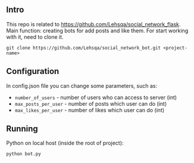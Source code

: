 ## Intro

This repo is related to https://github.com/Lehsqa/social_network_flask. Main function: creating bots for add posts and
like them. For start working with it, need to clone it.

```
git clone https://github.com/Lehsqa/social_network_bot.git <project-name>
```

## Configuration

In config.json file you can change some parameters, such as:

- `number_of_users` - number of users who can access to server (int)
- `max_posts_per_user` - number of posts which user can do (int)
- `max_likes_per_user` - number of likes which user can do (int)

## Running

Python on local host (inside the root of project):

```sh
python bot.py
```